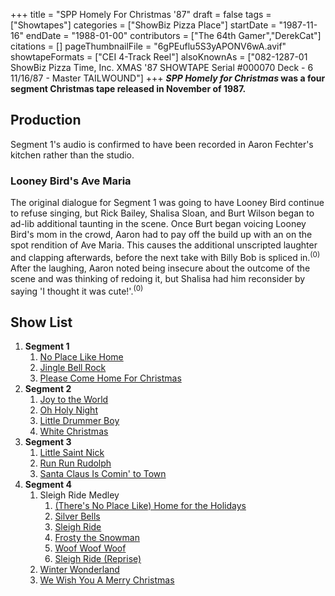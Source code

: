 +++
title = "SPP Homely For Christmas '87"
draft = false
tags = ["Showtapes"]
categories = ["ShowBiz Pizza Place"]
startDate = "1987-11-16"
endDate = "1988-01-00"
contributors = ["The 64th Gamer","DerekCat"]
citations = []
pageThumbnailFile = "6gPEuflu5S3yAPONV6wA.avif"
showtapeFormats = ["CEI 4-Track Reel"]
alsoKnownAs = ["082-1287-01 ShowBiz Pizza Time, Inc. XMAS '87 SHOWTAPE Serial #000070 Deck - 6 11/16/87 - Master TAILWOUND"]
+++
***SPP Homely for Christmas* was a four segment Christmas tape released in November of 1987.**

## Production

Segment 1's audio is confirmed to have been recorded in Aaron Fechter's kitchen rather than the studio.

### Looney Bird's Ave Maria

The original dialogue for Segment 1 was going to have Looney Bird continue to refuse singing, but Rick Bailey, Shalisa Sloan, and Burt Wilson began to ad-lib additional taunting in the scene. Once Burt began voicing Looney Bird's mom in the crowd, Aaron had to pay off the build up with an on the spot rendition of Ave Maria. This causes the additional unscripted laughter and clapping afterwards, before the next take with Billy Bob is spliced in.<sup>(0)</sup>
After the laughing, Aaron noted being insecure about the outcome of the scene and was thinking of redoing it, but Shalisa had him reconsider by saying 'I thought it was cute!'.<sup>(0)</sup>

## Show List

1.  **Segment 1**
    1.  [No Place Like Home](https://en.wikipedia.org/wiki/That_Christmas_Feeling)
    2.  [Jingle Bell Rock](https://en.wikipedia.org/wiki/Jingle_Bell_Rock)
    3.  [Please Come Home For Christmas](https://en.wikipedia.org/wiki/Please_Come_Home_for_Christmas)
2.  **Segment 2**
    1.  [Joy to the World](https://en.wikipedia.org/wiki/Joy_to_the_World)
    2.  [Oh Holy Night](https://en.wikipedia.org/wiki/O_Holy_Night)
    3.  [Little Drummer Boy](https://en.wikipedia.org/wiki/The_Little_Drummer_Boy)
    4.  [White Christmas](https://en.wikipedia.org/wiki/White_Christmas_(song))
3.  **Segment 3**
    1.  [Little Saint Nick](https://en.wikipedia.org/wiki/Little_Saint_Nick)
    2.  [Run Run Rudolph](https://en.wikipedia.org/wiki/Run_Rudolph_Run)
    3.  [Santa Claus Is Comin' to Town](https://en.wikipedia.org/wiki/Santa_Claus_Is_Comin%27_to_Town)
4.  **Segment 4**
    1.  Sleigh Ride Medley
        1.  [(There's No Place Like) Home for the Holidays](https://en.wikipedia.org/wiki/Home_for_the_Holidays_(song))
        2.  [Silver Bells](https://en.wikipedia.org/wiki/Silver_Bells)
        3.  [Sleigh Ride](https://en.wikipedia.org/wiki/A_Christmas_Gift_for_You_from_Phil_Spector)
        4.  [Frosty the Snowman](https://en.wikipedia.org/wiki/Frosty_the_Snowman)
        5.  [Woof Woof Woof](https://en.wikipedia.org/wiki/The_Singing_Dogs)
        6.  [Sleigh Ride (Reprise)](https://en.wikipedia.org/wiki/A_Christmas_Gift_for_You_from_Phil_Spector)
    2.  [Winter Wonderland](https://en.wikipedia.org/wiki/Winter_Wonderland)
    3.  [We Wish You A Merry Christmas](https://en.wikipedia.org/wiki/We_Wish_You_a_Merry_Christmas)

